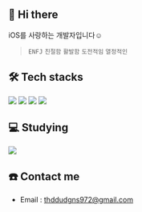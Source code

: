 <!--
**0Hooni/0Hooni** is a ✨ _special_ ✨ repository because its `README.md` (this file) appears on your GitHub profile.

Here are some ideas to get you started:

- 🔭 I’m currently working on ...
- 🌱 I’m currently learning ...
- 👯 I’m looking to collaborate on ...
- 🤔 I’m looking for help with ...
- 💬 Ask me about ...
- 📫 How to reach me: ...
- 😄 Pronouns: ...
- ⚡ Fun fact: ...
-->


## 👋 Hi there
iOS를 사랑하는 개발자입니다☺️

> `ENFJ` `친절함` `활발함` `도전적임` `열정적인` 

## 🛠️ Tech stacks
<img src="https://img.shields.io/badge/Xcode-147EFB?style=for-the-badge&logo=Xcode&logoColor=white"> <img src="https://img.shields.io/badge/Swift-F05138?style=for-the-badge&logo=Swift&logoColor=white"> <img src="https://img.shields.io/badge/Git-F05032?style=for-the-badge&logo=Git&logoColor=white"> <img src="https://img.shields.io/badge/C++-00599C?style=for-the-badge&logo=cplusplus&logoColor=white"> 

## 💻 Studying
<img src="https://img.shields.io/badge/Python-3776AB?style=for-the-badge&logo=Python&logoColor=white">

## ☎️ Contact me
- Email : thddudgns972@gmail.com
